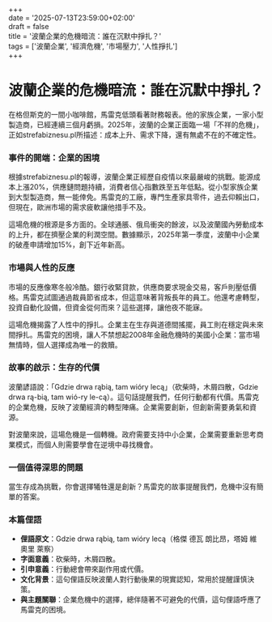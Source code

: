 +++  
date = '2025-07-13T23:59:00+02:00'  
draft = false  
title = '波蘭企業的危機暗流：誰在沉默中掙扎？'  
tags = ['波蘭企業', '經濟危機', '市場壓力', '人性掙扎']  
+++

# 波蘭企業的危機暗流：誰在沉默中掙扎？


在格但斯克的一間小咖啡館，馬雷克低頭看著財務報表。他的家族企業，一家小型製造商，已經連續三個月虧損。2025年，波蘭的企業正面臨一場「不祥的危機」，正如strefabiznesu.pl所描述：成本上升、需求下降，還有無處不在的不確定性。

### 事件的開端：企業的困境

根據strefabiznesu.pl的報導，波蘭企業正經歷自疫情以來最嚴峻的挑戰。能源成本上漲20%，供應鏈問題持續，消費者信心指數跌至五年低點。從小型家族企業到大型製造商，無一能倖免。馬雷克的工廠，專門生產家具零件，過去仰賴出口，但現在，歐洲市場的需求疲軟讓他措手不及。

這場危機的根源是多方面的。全球通脹、俄烏衝突的餘波，以及波蘭國內勞動成本的上升，都在擠壓企業的利潤空間。數據顯示，2025年第一季度，波蘭中小企業的破產申請增加15%，創下近年新高。

### 市場與人性的反應

市場的反應像寒冬般冷酷。銀行收緊貸款，供應商要求現金交易，客戶則壓低價格。馬雷克試圖通過裁員節省成本，但這意味著背叛長年的員工。他還考慮轉型，投資自動化設備，但資金從何而來？這些選擇，讓他夜不能寐。

這場危機揭露了人性中的掙扎。企業主在生存與道德間搖擺，員工則在穩定與未來間掙扎。馬雷克的困境，讓人不禁想起2008年金融危機時的美國小企業：當市場無情時，個人選擇成為唯一的救贖。

### 故事的啟示：生存的代價

波蘭諺語說：「Gdzie drwa rąbią, tam wióry lecą」（砍柴時，木屑四散，Gdzie drwa rą-bią, tam wió-ry le-cą）。這句話提醒我們，任何行動都有代價。馬雷克的企業危機，反映了波蘭經濟的轉型陣痛。企業需要創新，但創新需要勇氣和資源。

對波蘭來說，這場危機是一個轉機。政府需要支持中小企業，企業需要重新思考商業模式，而個人則需要學會在逆境中尋找機會。

### 一個值得深思的問題

當生存成為挑戰，你會選擇犧牲還是創新？馬雷克的故事提醒我們，危機中沒有簡單的答案。

### 本篇俚語

- **俚語原文**：Gdzie drwa rąbią, tam wióry lecą（格傑 德瓦 朗比昂，塔姆 維奧里 萊察）  
- **字面意義**：砍柴時，木屑四散。  
- **引申意義**：行動總會帶來副作用或代價。  
- **文化背景**：這句俚語反映波蘭人對行動後果的現實認知，常用於提醒謹慎決策。  
- **與主題關聯**：企業危機中的選擇，總伴隨著不可避免的代價，這句俚語呼應了馬雷克的困境。